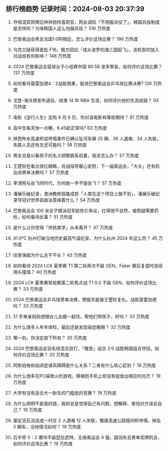 
## 排行榜趋势 记录时间：2024-08-03 20:37:39
  
  1. 夺得混双铜牌后林钟勋欣喜若狂，网友调侃「不用服兵役了」，韩国兵役制度是怎样的？为啥韩国人这么怕服兵役？ 516 万热度
    
  2. 巴黎奥运会男足法国1:0阿根廷，怎么评价这场比赛？ 196 万热度
    
  3. 乌克兰疑获得首批 F16，俄方回应「或从波罗的海三国起飞」，该机型的加入对战局有何影响？ 148 万热度
    
  4. 2024 巴黎奥运会篮球女子小组赛中国 80:58 波多黎各，如何评价这场比赛？ 137 万热度
    
  5. 如何看待莫雷加德4：2战胜雨果，挺进巴黎奥运会乒乓球比赛决赛? 126 万热度
    
  6. 戈登-海沃德宣布退役，结束 14 年 NBA 生涯，如何评价他的生涯成就？ 93 万热度
    
  7. 电影《逆行人生》定档 8 月 9 日，你对该电影有哪些期待？ 81 万热度
    
  8. 高中生每天快一点睡，6.45起正常吗? 63 万热度
    
  9. 陕西柞水高速桥梁垮塌事件已确认坠河车辆 25 辆、38 人遇难、24 人失联，失联人员还有生还可能吗？ 58 万热度
    
  10. 男友总是以看孩子的名义频繁联系前妻，我该怎么办？ 57 万热度
    
  11. 王楚钦在看台哭红眼睛，肖战指导暖心安慰，下一届奥运会，「大头」还有机会进男单决赛吗？ 57 万热度
    
  12. 李清照与岳飞同时代，为何她一字不提岳飞？ 57 万热度
    
  13. 潘展乐破纪录，澳洲教练恼羞成怒「人类在这个项目上做不到」，潘展乐破纪录夺冠对世界自由泳意味着什么？ 54 万热度
    
  14. 巴黎奥运会 100 米女子蝶泳冠军脸色引争议，红得很不自然，被质疑需要药检，如何看待此事？ 51 万热度
    
  15. 是什么让你觉得「传统美学」从未离开？ 47 万热度
    
  16. 41.9℃ 杭州打破当地历史最高气温纪录，为什么杭州 2024 年这么热？ 45 万热度
    
  17. 住家保姆为什么总干不长？ 43 万热度
    
  18. 如何看待 2024 LCK 夏季赛 T1 第二轮再次不敌 GEN，Faker 赛后复盘时连续用头撞墙？ 40 万热度
    
  19. 2024 LCK 夏季赛常规赛第二轮焦点战 T1 0:2 不敌 GEN，如何评价这场比赛？ 33 万热度
    
  20. 2024 巴黎奥运会乒乓球男单决赛，樊振东能替王楚钦复仇，战胜莫雷加德吗？ 33 万热度
    
  21. 51 岁单亲妈妈想跟女儿女婿一起住，帮他们带孩子，好吗？ 33 万热度
    
  22. 为什么很多人年年体检，最后还是发现癌症晚期？ 32 万热度
    
  23. 哪一刻，你决定放下所有？ 20 万热度
    
  24. 2024 巴黎奥运会羽毛球混合双打，「雅思」组合 2:0 战胜韩国组合夺冠，如何评价这场比赛？ 20 万热度
    
  25. 阿斯伯格和自闭症谱系障碍是什么关系？二者有什么核心区别？ 19 万热度
    
  26. 为什么很多在PC端很火的游戏，移植到手机上却没有绽放出相应的光芒？ 19 万热度
    
  27. 大学有没有适合大一新生的门槛低的竞赛？ 19 万热度
    
  28. 为什么明明不是我的错，我却总是觉得自己有问题，想解释、害怕对方误会自己？ 19 万热度
    
  29. 康定泥石流造成一村庄 2 人遇难 12 人失联，雅康高速公路隧间桥垮塌，掉坠 3 辆车，当地情况如何？ 19 万热度
    
  30. 石宇奇 0：2 爆冷不敌昆拉武特，无缘奥运会 4 强，国羽失去男单奖牌机会，如何评价这场比赛？ 19 万热度
    